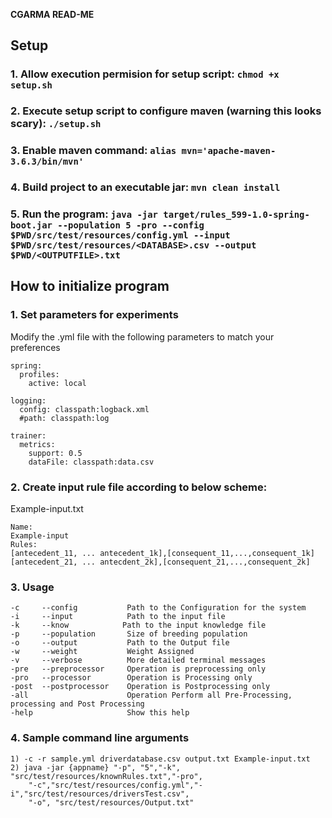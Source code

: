 **CGARMA READ-ME**

## Setup

### 1. Allow execution permision for setup script: ```chmod +x setup.sh```
### 2. Execute setup script to configure maven (warning this looks scary): ```./setup.sh```
### 3. Enable maven command: ```alias mvn='apache-maven-3.6.3/bin/mvn'```
### 4. Build project to an executable jar: ```mvn clean install```
### 5. Run the program: ```java -jar target/rules_599-1.0-spring-boot.jar --population 5 -pro --config $PWD/src/test/resources/config.yml --input $PWD/src/test/resources/<DATABASE>.csv --output $PWD/<OUTPUTFILE>.txt```

## How to initialize program

### 1. Set parameters for experiments 
Modify the .yml file with the following parameters to match your preferences 
```
spring:
  profiles:
    active: local

logging:
  config: classpath:logback.xml
  #path: classpath:log

trainer:
  metrics:
    support: 0.5
    dataFile: classpath:data.csv

```

### 2. Create input rule file according to below scheme:
Example-input.txt
```$xslt
Name: 
Example-input
Rules:
[antecedent_11, ... antecedent_1k],[consequent_11,...,consequent_1k]
[antecedent_21, ... antecdent_2k],[consequent_21,...,consequent_2k]
```

### 3. Usage
```
-c     --config           Path to the Configuration for the system
-i     --input            Path to the input file
-k     --know            Path to the input knowledge file
-p     --population       Size of breeding population
-o     --output           Path to the Output file
-w     --weight           Weight Assigned
-v     --verbose          More detailed terminal messages
-pre   --preprocessor     Operation is preprocessing only
-pro   --processor        Operation is Processing only
-post  --postprocessor    Operation is Postprocessing only
-all                      Operation Perform all Pre-Processing, processing and Post Processing
-help                     Show this help
```

### 4. Sample command line arguments
```$xslt
1) -c -r sample.yml driverdatabase.csv output.txt Example-input.txt
2) java -jar {appname} "-p", "5","-k", "src/test/resources/knownRules.txt","-pro",
    "-c","src/test/resources/config.yml","-i","src/test/resources/driversTest.csv",
    "-o", "src/test/resources/Output.txt"
```
